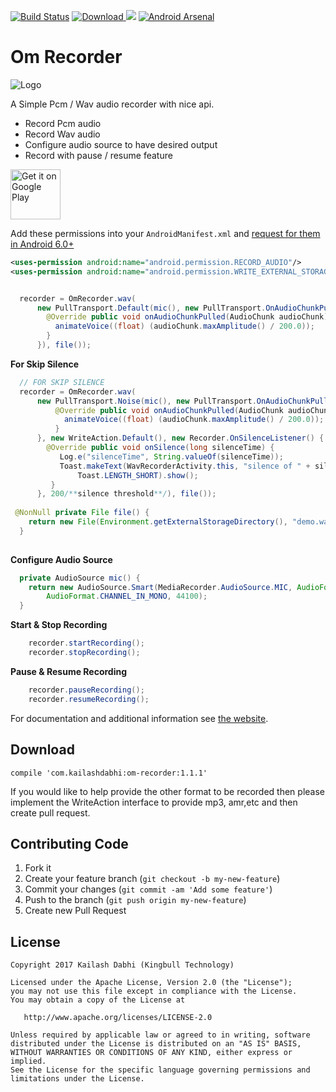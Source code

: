 [![Build Status](https://travis-ci.org/kailash09dabhi/OmRecorder.svg?branch=master)](https://travis-ci.org/kailash09dabhi/OmRecorder) [ ![Download](https://api.bintray.com/packages/kailash09dabhi/maven/om-recorder/images/download.svg) ](https://bintray.com/kailash09dabhi/maven/om-recorder/_latestVersion) <a href="http://www.methodscount.com/?lib=com.kailashdabhi%3Aom-recorder%3A1.1.0"><img src="https://img.shields.io/badge/Methods and size-126 | 18 KB-e91e63.svg"/></a> 
[![Android Arsenal](https://img.shields.io/badge/Android%20Arsenal-OmRecorder-orange.svg?style=flat)](https://android-arsenal.com/details/1/4028)

Om Recorder
============

![Logo](website/static/om.png)

A Simple Pcm / Wav audio recorder with nice api. 

 * Record Pcm audio
 * Record Wav audio
 * Configure audio source to have desired output
 * Record with pause / resume feature
 
<a href='https://play.google.com/store/apps/details?id=com.kingbull.omrecorder&pcampaignid=MKT-Other-global-all-co-prtnr-py-PartBadge-Mar2515-1'><img alt='Get it on Google Play'  height="80" src='https://play.google.com/intl/en_us/badges/images/generic/en_badge_web_generic.png'/></a>

Add these permissions into your `AndroidManifest.xml` and [request for them in Android 6.0+](https://developer.android.com/training/permissions/requesting.html)
```xml
<uses-permission android:name="android.permission.RECORD_AUDIO"/>
<uses-permission android:name="android.permission.WRITE_EXTERNAL_STORAGE"/>
```
```java

  recorder = OmRecorder.wav(
      new PullTransport.Default(mic(), new PullTransport.OnAudioChunkPulledListener() {
        @Override public void onAudioChunkPulled(AudioChunk audioChunk) {
          animateVoice((float) (audioChunk.maxAmplitude() / 200.0));
        }
      }), file());
```   
__For Skip Silence__
```java
  // FOR SKIP SILENCE     
  recorder = OmRecorder.wav(
      new PullTransport.Noise(mic(), new PullTransport.OnAudioChunkPulledListener() {
          @Override public void onAudioChunkPulled(AudioChunk audioChunk) {
            animateVoice((float) (audioChunk.maxAmplitude() / 200.0));
          }
      }, new WriteAction.Default(), new Recorder.OnSilenceListener() {
        @Override public void onSilence(long silenceTime) {
           Log.e("silenceTime", String.valueOf(silenceTime));
           Toast.makeText(WavRecorderActivity.this, "silence of " + silenceTime + " detected",
               Toast.LENGTH_SHORT).show();
         }
      }, 200/**silence threshold**/), file());
      
 @NonNull private File file() {
    return new File(Environment.getExternalStorageDirectory(), "demo.wav");
  }
  
```
__Configure Audio Source__
```java
  private AudioSource mic() {
    return new AudioSource.Smart(MediaRecorder.AudioSource.MIC, AudioFormat.ENCODING_PCM_16BIT,
        AudioFormat.CHANNEL_IN_MONO, 44100);
  }

```
__Start & Stop Recording__
```java
    recorder.startRecording();
    recorder.stopRecording();
```
__Pause & Resume Recording__
```java
    recorder.pauseRecording();
    recorder.resumeRecording();
```

For documentation and additional information see [the website][1].

Download
--------
    compile 'com.kailashdabhi:om-recorder:1.1.1'

If you would like to help provide the other format to be recorded then please implement the  WriteAction interface to provide mp3, amr,etc and then create pull request.

## Contributing Code
1. Fork it
2. Create your feature branch (`git checkout -b my-new-feature`)
3. Commit your changes (`git commit -am 'Add some feature'`)
4. Push to the branch (`git push origin my-new-feature`)
5. Create new Pull Request
    
License
-------

    Copyright 2017 Kailash Dabhi (Kingbull Technology)

    Licensed under the Apache License, Version 2.0 (the "License");
    you may not use this file except in compliance with the License.
    You may obtain a copy of the License at

       http://www.apache.org/licenses/LICENSE-2.0

    Unless required by applicable law or agreed to in writing, software
    distributed under the License is distributed on an "AS IS" BASIS,
    WITHOUT WARRANTIES OR CONDITIONS OF ANY KIND, either express or implied.
    See the License for the specific language governing permissions and
    limitations under the License.


 [1]: https://kailash09dabhi.github.io/OmRecorder/



